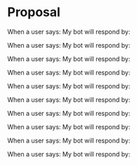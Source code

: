 # Proposal

When a user says:
My bot will respond by:

When a user says:
My bot will respond by:

When a user says:
My bot will respond by:

When a user says:
My bot will respond by:

When a user says:
My bot will respond by:

When a user says:
My bot will respond by:

When a user says:
My bot will respond by:

When a user says:
My bot will respond by:

When a user says:
My bot will respond by:

When a user says:
My bot will respond by: